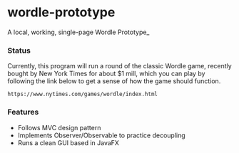 # wordle-prototype

A local, working, single-page Wordle Prototype_

### Status

Currently, this program will run a round of the classic Wordle
game, recently bought by New York Times for about $1 mill, which
you can play by following the link below to get a sense of how
the game should function.

```
https://www.nytimes.com/games/wordle/index.html
```

### Features
- Follows MVC design pattern
- Implements Observer/Observable to practice decoupling
- Runs a clean GUI based in JavaFX

